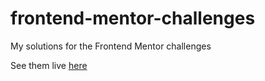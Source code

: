 # frontend-mentor-challenges
My solutions for the Frontend Mentor challenges

See them live [here](https://gifted-swanson-b016f7.netlify.app/)
